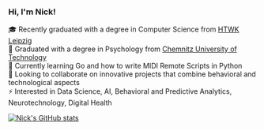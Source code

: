 ### Hi, I'm Nick!

🎓  Recently graduated with a degree in Computer Science from [HTWK Leipzig](https://www.htwk-leipzig.de/en/htwk-leipzig/) <br/>
🧠  Graduated with a degree in Psychology from [Chemnitz University of Technology](https://www.tu-chemnitz.de/index.html.en) <br/>
🌱  Currently learning Go and how to write MIDI Remote Scripts in Python <br/>
👯  Looking to collaborate on innovative projects that combine behavioral and technological aspects <br/>
⚡  Interested in Data Science, AI, Behavioral and Predictive Analytics, Neurotechnology, Digital Health <br/>

[![Nick's GitHub stats](https://github-readme-stats.vercel.app/api?username=n1i9c9k9&show_icons=true&theme=transparent)](https://github.com/anuraghazra/github-readme-stats)
